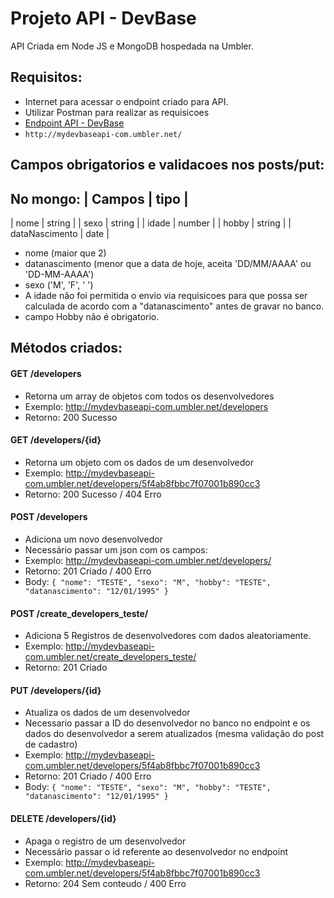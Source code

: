 # Projeto API - DevBase
API Criada em Node JS e MongoDB hospedada na Umbler.

## Requisitos:
* Internet para acessar o endpoint criado para API.
* Utilizar Postman para realizar as requisicoes
* [Endpoint API - DevBase](http://mydevbaseapi-com.umbler.net/)
* `http://mydevbaseapi-com.umbler.net/`

## Campos obrigatorios e validacoes nos posts/put:

No mongo:
| Campos         | tipo   |
---------------------------
| nome           | string |
| sexo           | string |
| idade          | number |
| hobby          | string |
| dataNascimento | date   |


* nome (maior que 2)
* datanascimento (menor que a data de hoje, aceita 'DD/MM/AAAA' ou 'DD-MM-AAAA') 
* sexo ('M', 'F', ' ')
* A idade não foi permitida o envio via requisicoes para que possa ser calculada de acordo com a "datanascimento" antes de gravar no banco.
* campo Hobby não é obrigatorio.

## Métodos criados:

#### GET /developers
* Retorna um array de objetos com todos os desenvolvedores
* Exemplo: http://mydevbaseapi-com.umbler.net/developers
* Retorno: 200 Sucesso


#### GET /developers/{id}
* Retorna um objeto com os dados de um desenvolvedor
* Exemplo: http://mydevbaseapi-com.umbler.net/developers/5f4ab8fbbc7f07001b890cc3
* Retorno: 200 Sucesso / 404 Erro


#### POST /developers
* Adiciona um novo desenvolvedor
* Necessário passar um json com os campos:
* Exemplo: http://mydevbaseapi-com.umbler.net/developers/
* Retorno: 201 Criado / 400 Erro
* Body:
`
{
  "nome": "TESTE",
  "sexo": "M",
  "hobby": "TESTE",
  "datanascimento": "12/01/1995"
}
`

#### POST /create_developers_teste/
* Adiciona 5 Registros de desenvolvedores com dados aleatoriamente.
* Exemplo: http://mydevbaseapi-com.umbler.net/create_developers_teste/
* Retorno: 201 Criado 


#### PUT /developers/{id}
* Atualiza os dados de um desenvolvedor
* Necessario passar a ID do desenvolvedor no banco no endpoint e os dados do desenvolvedor a serem atualizados (mesma validação do post de cadastro)
* Exemplo: http://mydevbaseapi-com.umbler.net/developers/5f4ab8fbbc7f07001b890cc3
* Retorno: 201 Criado / 400 Erro
* Body:
`
{
  "nome": "TESTE",
  "sexo": "M",
  "hobby": "TESTE",
  "datanascimento": "12/01/1995"
}
`

#### DELETE /developers/{id}
* Apaga o registro de um desenvolvedor
* Necessário passar o id referente ao desenvolvedor no endpoint
* Exemplo: http://mydevbaseapi-com.umbler.net/developers/5f4ab8fbbc7f07001b890cc3
* Retorno: 204 Sem conteudo / 400 Erro
